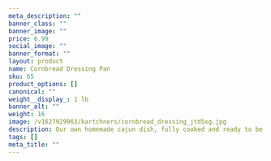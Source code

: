 ```yaml
---
meta_description: ""
banner_class: ""
banner_image: ""
price: 6.99
social_image: ""
banner_format: ""
layout: product
name: Cornbread Dressing Pan
sku: 65
product_options: []
canonical: ""
weight__display_: 1 lb
banner_alt: ""
weight: 16
image: /v1627929963/kartchners/cornbread_dressing_jtd5xg.jpg
description: Our own homemade cajun dish, fully cooked and ready to be heated and served.
tags: []
meta_title: ""
---
```

